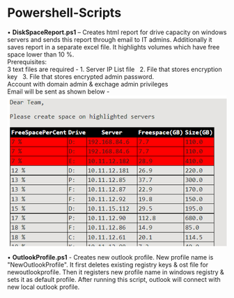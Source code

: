 # Powershell-Scripts

•	**DiskSpaceReport.ps1**  –  Creates html report for drive capacity on windows servers and sends this report through email to IT admins. Additionally it saves report in a separate excel file. It highlights volumes which have free space lower than 10 %. <br />Prerequisites:
<br />3 text files are required - 1. Server IP List file   &nbsp;&nbsp;2. File that stores encryption key    &nbsp;&nbsp;3. File that stores encrypted admin password. <br /> Account with domain admin & exchage admin privileges
<br /> Email will be sent as shown below - 
<br />
![DiskSpaceReport](Images/DiskSpaceReport.png)

•	**OutlookProfile.ps1**  - Creates new outlook profile. New profile name is "NewOutlookProfile". It first deletes existing registry keys & ost file for newoutlookprofile. Then it registers new profile name in windows registry & sets it as default profile. After running this script, outlook will connect with new local outlook profile. <br /> 

